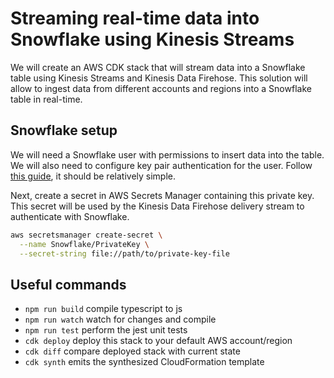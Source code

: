 # Streaming real-time data into Snowflake using Kinesis Streams

We will create an AWS CDK stack that will stream data into a Snowflake table using Kinesis Streams and Kinesis Data Firehose. This solution will allow to ingest data from different accounts and regions into a Snowflake table in real-time.

## Snowflake setup

We will need a Snowflake user with permissions to insert data into the table. We will also need to configure key pair authentication for the user. Follow [this guide](https://docs.snowflake.com/en/user-guide/key-pair-auth#configuring-key-pair-authentication), it should be relatively simple.

Next, create a secret in AWS Secrets Manager containing this private key. This secret will be used by the Kinesis Data Firehose delivery stream to authenticate with Snowflake.

```bash
aws secretsmanager create-secret \
  --name Snowflake/PrivateKey \
  --secret-string file://path/to/private-key-file
```

## Useful commands

* `npm run build`   compile typescript to js
* `npm run watch`   watch for changes and compile
* `npm run test`    perform the jest unit tests
* `cdk deploy`      deploy this stack to your default AWS account/region
* `cdk diff`        compare deployed stack with current state
* `cdk synth`       emits the synthesized CloudFormation template
